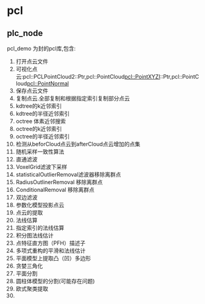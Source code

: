 # pcl

## plc_node

pcl_demo 为封的pcl库,包含:

1. 打开点云文件
2. 可视化点云:pcl::PCLPointCloud2::Ptr,pcl::PointCloud<pcl::PointXYZI>::Ptr,pcl::PointCloud<pcl::PointNormal>
3. 保存点云文件
4. 复制点云.全部复制和根据指定索引复制部分点云
5. kdtree的k近邻索引
6. kdtree的半径近邻索引
7. octree 体素近邻搜索
8. octree的k近邻索引
9. octree的半径近邻索引
10. 检测从beforCloud点云到afterCloud点云增加的点集
11. 随机采样一致性算法
12. 直通滤波
13. VoxelGrid滤波下采样
14. statisticalOutlierRemoval滤波器移除离群点
15. RadiusOutlinerRemoval 移除离群点
16. ConditionalRemoval 移除离群点
17. 双边滤波
18. 参数化模型投影点云
19. 点云的提取
20. 法线估算
21. 指定索引的法线估算
22. 积分图法线估计
23. 点特征直方图（PFH）描述子
24. 多项式重构的平滑和法线估计
25. 平面模型上提取凸（凹）多边形
26. 贪婪三角化
27. 平面分割
28. 圆柱体模型的分割(可能存在问题)
29. 欧式聚类提取
30. 


